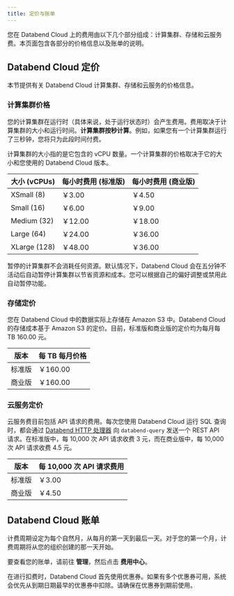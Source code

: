 ```yaml
---
title: 定价与账单
---
```


您在 Databend Cloud 上的费用由以下几个部分组成：计算集群、存储和云服务费。本页面包含各部分的价格信息以及账单的说明。

## Databend Cloud 定价

本节提供有关 Databend Cloud 计算集群、存储和云服务的价格信息。

### 计算集群价格

您的计算集群在运行时（具体来说，处于运行状态时）会产生费用。费用取决于计算集群的大小和运行时间。**计算集群按秒计算**。例如，如果您有一个计算集群运行了三秒钟，您将只为此段时间付费。

计算集群的大小指的是它包含的 vCPU 数量。一个计算集群的价格取决于它的大小和您使用的 Databend Cloud 版本。

| 大小 (vCPUs) | 每小时费用 (标准版) | 每小时费用 (商业版) |
|--------------|---------------------|---------------------|
| XSmall (8)   | ￥3.00              | ￥4.50              |
| Small (16)   | ￥6.00              | ￥9.00              |
| Medium (32)  | ￥12.00             | ￥18.00             |
| Large (64)   | ￥24.00             | ￥36.00             |
| XLarge (128) | ￥48.00             | ￥36.00             |

暂停的计算集群不会消耗任何资源。默认情况下，Databend Cloud 会在五分钟不活动后自动暂停计算集群以节省资源和成本。您可以根据自己的偏好调整或禁用此自动暂停功能。

### 存储定价

您在 Databend Cloud 中的数据实际上存储在 Amazon S3 中。Databend Cloud 的存储成本基于 Amazon S3 的定价。目前，标准版和商业版的定价均为每月每 TB 160.00 元。

| 版本   | 每 TB 每月价格 |
|--------|----------------|
| 标准版 | ￥160.00       |
| 商业版 | ￥160.00       |

### 云服务定价

云服务费目前包括 API 请求的费用。每次您使用 Databend Cloud 运行 SQL 查询时，都会通过 [Databend HTTP 处理器](/developer/apis/http) 向 `databend-query` 发送一个 REST API 请求。在标准版中，每 10,000 次 API 请求收费 3 元，而在商业版中，每 10,000 次 API 请求收费 4.5 元。

| 版本   | 每 10,000 次 API 请求费用 |
|--------|--------------------------|
| 标准版 | ￥3.00                    |
| 商业版 | ￥4.50                    |

## Databend Cloud 账单

计费周期设定为每个自然月，从每月的第一天到最后一天。对于您的第一个月，计费周期将从您的组织创建的那一天开始。

要查看您的账单，请前往 **管理**，然后点击 **费用中心**。

在进行扣费时，Databend Cloud 首先使用优惠券。如果有多个优惠券可用，系统会优先从到期日期最早的优惠券中扣除。请确保在优惠券到期前使用。